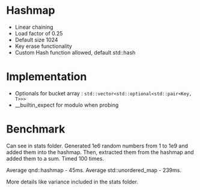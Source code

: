 # Hashmap

- Linear chaining
- Load factor of 0.25
- Default size 1024
- Key erase functionality
- Custom Hash function allowed, default std::hash

# Implementation
- Optionals for bucket array : `std::vector<std::optional<std::pair<Key, T>>>`
- __builtin_expect for modulo when probing

# Benchmark

Can see in stats folder.
Generated 1e6 random numbers from 1 to 1e9 and added them into the hashmap.
Then, extracted them from the hashmap and added them to a sum.
Timed 100 times. 

Average qnd::hashmap - 45ms.
Average std::unordered_map - 239ms.

More details like variance included in the stats folder.